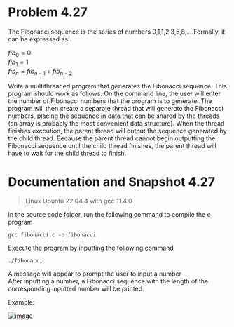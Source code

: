# Problem 4.27  

The Fibonacci sequence is the series of numbers 0,1,1,2,3,5,8,....Formally, it can be expressed as:  

$fib_{0} = 0$  
$fib_{1} = 1$  
$fib_{n} = fib_{n-1} + fib_{n-2}$  

Write a multithreaded program that generates the Fibonacci sequence. This program should work as follows: On the command line, the user will enter the number of Fibonacci numbers that the program is to generate. The program will then create a separate thread that will generate the Fibonacci numbers, placing the sequence in data that can be shared by the threads (an array is probably the most convenient data structure). When the thread finishes execution, the parent thread will output the sequence generated by the child thread. Because the parent thread cannot begin outputting the Fibonacci sequence until the child thread finishes, the parent thread will have to wait for the child thread to finish.


# Documentation and Snapshot 4.27  

> Linux Ubuntu 22.04.4 with gcc 11.4.0

In the source code folder, run the following command to compile the c program  

<pre><code>gcc fibonacci.c -o fibonacci</code></pre>  

Execute the program by inputting the following command  

<pre><code>./fibonacci</code></pre>  

A message will appear to prompt the user to input a number  
After inputting a number, a Fibonacci sequence with the length of the corresponding inputted number will be printed.  

Example:  

![image](https://github.com/Zocke07/Operating-Systems/assets/91361456/5b3cc895-65fc-459d-98bf-42d517467517)
